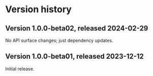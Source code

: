 # Version history

## Version 1.0.0-beta02, released 2024-02-29

No API surface changes; just dependency updates.

## Version 1.0.0-beta01, released 2023-12-12

Initial release.
